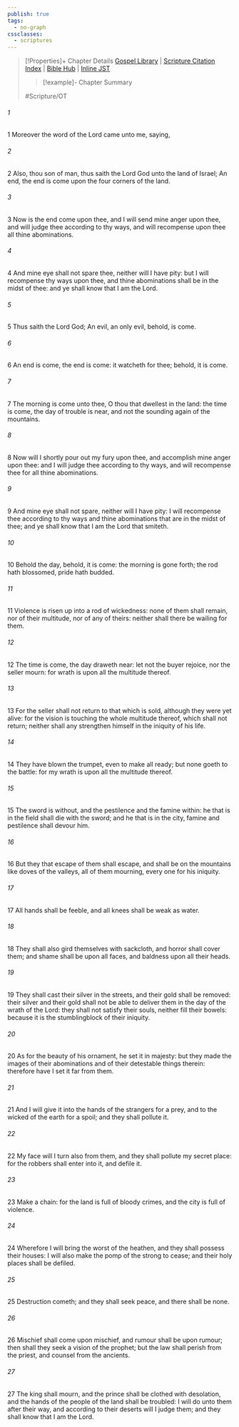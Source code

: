 ```yaml
---
publish: true
tags:
  - no-graph
cssclasses:
  - scriptures
---
```

>[!Properties]+ Chapter Details
>[Gospel Library](https://churchofjesuschrist.org/study/scriptures/ot/ezek/7?lang=eng)    |    [Scripture Citation Index](https://scriptures.byu.edu/#07e07::c07e07)    |    [Bible Hub](https://biblehub.com/ezekiel/7.htm)    |    [Inline JST](https://scripturetoolbox.com/html/ic/Ezekiel/7.html)
>>[!example]- Chapter Summary
>> 
> 
>
>#Scripture/OT
###### 1
1 Moreover the word of the Lord came unto me, saying,
###### 2
2 Also, thou son of man, thus saith the Lord God unto the land of Israel; An end, the end is come upon the four corners of the land.
###### 3
3 Now is the end come upon thee, and I will send mine anger upon thee, and will judge thee according to thy ways, and will recompense upon thee all thine abominations.
###### 4
4 And mine eye shall not spare thee, neither will I have pity: but I will recompense thy ways upon thee, and thine abominations shall be in the midst of thee: and ye shall know that I am the Lord.
###### 5
5 Thus saith the Lord God; An evil, an only evil, behold, is come.
###### 6
6 An end is come, the end is come: it watcheth for thee; behold, it is come.
###### 7
7 The morning is come unto thee, O thou that dwellest in the land: the time is come, the day of trouble is near, and not the sounding again of the mountains.
###### 8
8 Now will I shortly pour out my fury upon thee, and accomplish mine anger upon thee: and I will judge thee according to thy ways, and will recompense thee for all thine abominations.
###### 9
9 And mine eye shall not spare, neither will I have pity: I will recompense thee according to thy ways and thine abominations that are in the midst of thee; and ye shall know that I am the Lord that smiteth.
###### 10
10 Behold the day, behold, it is come: the morning is gone forth; the rod hath blossomed, pride hath budded.
###### 11
11 Violence is risen up into a rod of wickedness: none of them shall remain, nor of their multitude, nor of any of theirs: neither shall there be wailing for them.
###### 12
12 The time is come, the day draweth near: let not the buyer rejoice, nor the seller mourn: for wrath is upon all the multitude thereof.
###### 13
13 For the seller shall not return to that which is sold, although they were yet alive: for the vision is touching the whole multitude thereof, which shall not return; neither shall any strengthen himself in the iniquity of his life.
###### 14
14 They have blown the trumpet, even to make all ready; but none goeth to the battle: for my wrath is upon all the multitude thereof.
###### 15
15 The sword is without, and the pestilence and the famine within: he that is in the field shall die with the sword; and he that is in the city, famine and pestilence shall devour him.
###### 16
16 But they that escape of them shall escape, and shall be on the mountains like doves of the valleys, all of them mourning, every one for his iniquity.
###### 17
17 All hands shall be feeble, and all knees shall be weak as water.
###### 18
18 They shall also gird themselves with sackcloth, and horror shall cover them; and shame shall be upon all faces, and baldness upon all their heads.
###### 19
19 They shall cast their silver in the streets, and their gold shall be removed: their silver and their gold shall not be able to deliver them in the day of the wrath of the Lord: they shall not satisfy their souls, neither fill their bowels: because it is the stumblingblock of their iniquity.
###### 20
20 As for the beauty of his ornament, he set it in majesty: but they made the images of their abominations and of their detestable things therein: therefore have I set it far from them.
###### 21
21 And I will give it into the hands of the strangers for a prey, and to the wicked of the earth for a spoil; and they shall pollute it.
###### 22
22 My face will I turn also from them, and they shall pollute my secret place: for the robbers shall enter into it, and defile it.
###### 23
23 Make a chain: for the land is full of bloody crimes, and the city is full of violence.
###### 24
24 Wherefore I will bring the worst of the heathen, and they shall possess their houses: I will also make the pomp of the strong to cease; and their holy places shall be defiled.
###### 25
25 Destruction cometh; and they shall seek peace, and there shall be none.
###### 26
26 Mischief shall come upon mischief, and rumour shall be upon rumour; then shall they seek a vision of the prophet; but the law shall perish from the priest, and counsel from the ancients.
###### 27
27 The king shall mourn, and the prince shall be clothed with desolation, and the hands of the people of the land shall be troubled: I will do unto them after their way, and according to their deserts will I judge them; and they shall know that I am the Lord.
